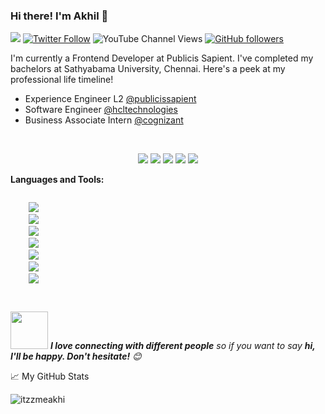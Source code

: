 ### Hi there! I'm Akhil 👋

![](https://komarev.com/ghpvc/?username=itzzmeakhi)
[![Twitter Follow](https://img.shields.io/twitter/follow/itzzmeakhi?style=social)](https://twitter.com/itzzmeakhi)
![YouTube Channel Views](https://img.shields.io/youtube/channel/views/UCzcKxLuH5yLpb-EY2VsrpQg?style=social)
[![GitHub followers](https://img.shields.io/github/followers/itzzmeakhi?style=social)](https://github.com/itzzmeakhi)

I'm currently a Frontend Developer at Publicis Sapient. I've completed my bachelors at Sathyabama University, Chennai. Here's a peek at my professional life timeline!

- Experience Engineer L2 [@publicissapient](https://www.publicissapient.com/)
- Software Engineer [@hcltechnologies](https://www.hcltech.com/)
- Business Associate Intern [@cognizant](https://www.cognizant.com/in/en)

[<br><p align='center'> <img src="https://img.shields.io/badge/website-https://itzzmeakhi.dev-green?style=for-the-badge&logo=appveyor"/>][1]
[<img src="https://img.shields.io/badge/email-akhilmallidi.98@gmail.com-orange?style=for-the-badge&logo=google"/>][2]
[<img src="https://img.shields.io/badge/linkedin-itzzmeakhi-blue?style=for-the-badge&logo=linkedin"/>][3]
[<img src="https://img.shields.io/badge/twitter-itzzmeakhi-lightblue?style=for-the-badge&logo=twitter"/>][4]
[<img src="https://img.shields.io/badge/medium-itzzmeakhi-red?style=for-the-badge&logo=medium"/></p>][5]


**Languages and Tools:**  
<p>
  <code>
    <img src="https://img.icons8.com/external-tal-revivo-color-tal-revivo/48/000000/external-react-a-javascript-library-for-building-user-interfaces-logo-color-tal-revivo.png"/>
    <img src="https://img.icons8.com/color/48/000000/redux.png"/>
    <img src="https://img.icons8.com/color/48/000000/javascript--v2.png"/>
    <img src="https://img.icons8.com/color/48/000000/html-5--v1.png"/>
    <img src="https://img.icons8.com/color/48/000000/css3.png"/>
    <img src="https://img.icons8.com/color/48/000000/sass.png"/>
    <img src="https://img.icons8.com/external-tal-revivo-color-tal-revivo/48/000000/external-jest-can-collect-code-coverage-information-from-entire-projects-logo-color-tal-revivo.png"/>
    
  </code> 
</p>


<img src="https://media.giphy.com/media/LnQjpWaON8nhr21vNW/giphy.gif" width="60"> <em><b>I love connecting with different people</b> so if you want to say <b>hi, I'll be happy. Don't hesitate!</b> 😊</em>




📈 My GitHub Stats

<p> <img src="https://github-readme-stats.vercel.app/api?username=itzzmeakhi&show_icons=true&theme=blueberry" alt="itzzmeakhi" />

 [1]: https://itzzmeakhi.dev/
 [2]: mailto:akhilmallidi.98@gmail.com
 [3]: https://www.linkedin.com/in/itzzmeakhi
 [4]: https://twitter.com/itzzmeakhi
 [5]: https://medium.com/@itzzmeakhi

